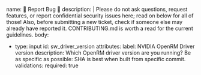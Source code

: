 name: 🐞 Report Bug 🐞
description: |
  Please do not ask questions, request features, or report confidential security issues here;
  read on below for all of those! Also, before submitting a new ticket, check if someone else
  may already have reported it.
  CONTRIBUTING.md is worth a read for the current guidelines.
body:
- type: input
  id: sw_driver_version
  attributes:
    label: NVIDIA OpenRM Driver version
    description: Which OpenRM driver version are you running? Be as specific as possible: SHA is best when built from specific commit.
  validations:
    required: true
    
